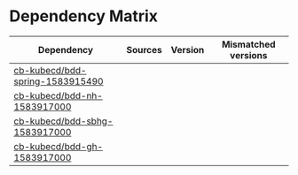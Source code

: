 # Dependency Matrix

Dependency | Sources | Version | Mismatched versions
---------- | ------- | ------- | -------------------
[cb-kubecd/bdd-spring-1583915490](https://github.com/cb-kubecd/bdd-spring-1583915490.git) |  | []() | 
[cb-kubecd/bdd-nh-1583917000](https://github.com/cb-kubecd/bdd-nh-1583917000.git) |  | []() | 
[cb-kubecd/bdd-sbhg-1583917000](https://github.com/cb-kubecd/bdd-sbhg-1583917000.git) |  | []() | 
[cb-kubecd/bdd-gh-1583917000](https://github.com/cb-kubecd/bdd-gh-1583917000.git) |  | []() | 
